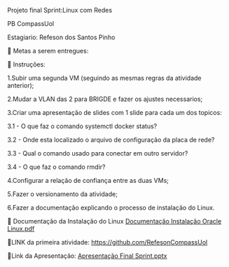 Projeto final Sprint:Linux com Redes

PB CompassUol

Estagiario: Refeson dos Santos Pinho




🎯 Metas a serem entregues:

📝 Instruções:

1.Subir uma segunda VM (seguindo as mesmas regras da atividade anterior);


2.Mudar a VLAN das 2 para BRIGDE e fazer os ajustes necessarios;


3.Criar uma apresentação de slides com 1 slide para cada um dos topicos:


3.1 - O que faz o comando systemctl docker status?


3.2 - Onde esta localizado o arquivo de configuração da placa de rede?


3.3 - Qual o comando usado para conectar em outro servidor?


3.4 - O que faz o comando rmdir?


4.Configurar a relação de confiança entre as duas VMs;


5.Fazer o versionamento da atividade;


6.Fazer a documentação explicando o processo de instalação do Linux.


🐧 Documentação da Instalação do Linux
[Documentação Instalação Oracle Linux.pdf](https://github.com/RefesonPinho/SecondProjectCompassUol/files/9169147/Documentacao.Instalacao.Oracle.Linux.pdf)


📝LINK da primeira atividade: 
https://github.com/RefesonCompassUol

📝Link da Apresentação:
[Apresentação Final Sprint.pptx](https://github.com/RefesonPinho/SecondProjectCompassUol/files/9169383/Apresentacao.Final.Sprint.pptx)


